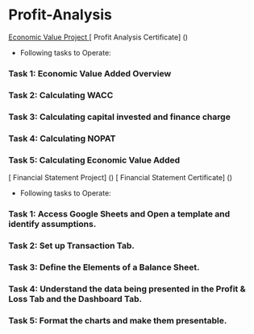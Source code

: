 # Profit-Analysis
[ Economic Value Project ](https://github.com/mahajan07/Profit-Analysis/blob/main/Economic%20Value%20Added%20(1).xlsx)
[ Profit Analysis Certificate] ()
* Following tasks to Operate:

### Task 1: Economic Value Added Overview
### Task 2: Calculating WACC
### Task 3: Calculating capital invested and finance charge
### Task 4: Calculating NOPAT
### Task 5: Calculating Economic Value Added

[ Financial Statement Project] ()
[ Financial Statement Certificate] ()
* Following tasks to Operate:

### Task 1: Access Google Sheets and Open a template and identify assumptions.
### Task 2: Set up Transaction Tab.
### Task 3: Define the Elements of a Balance Sheet.
### Task 4: Understand the data being presented in the Profit & Loss Tab and the Dashboard Tab.
### Task 5: Format the charts and make them presentable.

